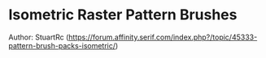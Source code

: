 #  Isometric Raster Pattern Brushes
Author: StuartRc (https://forum.affinity.serif.com/index.php?/topic/45333-pattern-brush-packs-isometric/)
